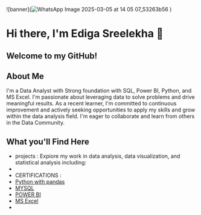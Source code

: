 ![banner](![WhatsApp Image 2025-03-05 at 14 05 07_53263b56](https://github.com/user-attachments/assets/56b922e8-e007-4aa6-94f5-452e4fe45b9f)
)
# Hi there, I'm Ediga Sreelekha 👋
## Welcome to my GitHub!

 


## About Me
   I'm a Data Analyst with Strong foundation with SQL, Power BI, Python, and MS Excel. I'm passionate about leveraging data to solve problems and drive meaningful results. As a recent learner, I'm committed to continuous improvement and actively seeking opportunities to apply my skills and grow within the data analysis field. I'm eager to collaborate and learn from others in the Data Community.

  
## What you'll Find Here
- projects : Expiore my work in data analysis, data visualization, and statistical analysis including:
-
- CERTIFICATIONS :
-  [Python with pandas](https://www.udemy.com/certificate/UC-04c4fb47-bf37-4aba-b8a9-a87f36b1143d/)
-  [MYSQL](https://www.udemy.com/certificate/UC-6aa29eb3-ae20-404a-8e7b-cd9bb95e9aad/)
-  [POWER BI]()
-  [MS Excel]()
- 

